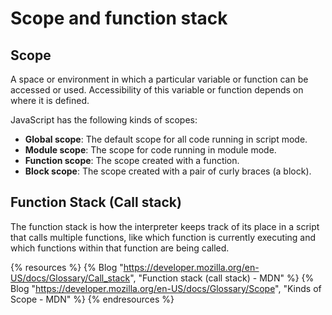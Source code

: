# Scope and function stack

## Scope
A space or environment in which a particular variable or function can be accessed or used. Accessibility of this variable or function depends on where it is defined.

JavaScript has the following kinds of scopes:
- **Global scope**: The default scope for all code running in script mode.
- **Module scope**: The scope for code running in module mode.
- **Function scope**: The scope created with a function.
- **Block scope**: The scope created with a pair of curly braces (a block).

## Function Stack (Call stack)
The function stack is how the interpreter keeps track of its place in a script that calls multiple functions, like which function is currently executing and which functions  within that function are being called.

{% resources %}
  {% Blog "https://developer.mozilla.org/en-US/docs/Glossary/Call_stack", "Function stack (call stack) - MDN" %}
  {% Blog "https://developer.mozilla.org/en-US/docs/Glossary/Scope", "Kinds of Scope - MDN" %}
{% endresources %}
